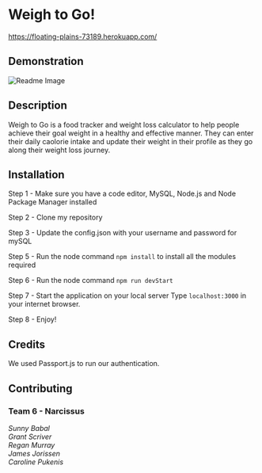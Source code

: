 # Weigh to Go!
https://floating-plains-73189.herokuapp.com/

## Demonstration
![Readme Image](https://github.com/reganmurray22/Project2/blob/main/public/images/calories.gif)

## Description
Weigh to Go is a food tracker and weight loss calculator to help people achieve their goal weight in a healthy and effective manner. They can enter their daily caolorie intake and update their weight in their profile as they go along their weight loss journey. 

## Installation
Step 1 - Make sure you have a code editor, MySQL, Node.js and Node Package Manager installed

Step 2 - Clone my repository

Step 3 - Update the config.json with your username and password for mySQL

Step 5 - Run the node command `npm install` to install all the modules required

Step 6 - Run the node command `npm run devStart`

Step 7 - Start the application on your local server
Type `localhost:3000` in your internet browser. 

Step 8 - Enjoy!

## Credits
We used Passport.js to run our authentication.

## Contributing
### Team 6 - Narcissus
*Sunny Babal*<br>
*Grant Scriver*<br>
*Regan Murray*<br>
*James Jorissen*<br>
*Caroline Pukenis*
